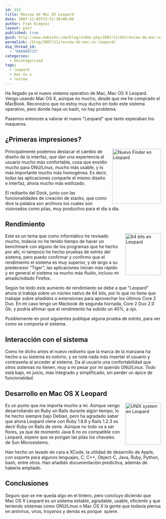```yaml
---
id: 214
title: Review de Mac OS Leopard
date: 2007-11-03T13:51:38+00:00
author: Fran Diéguez
layout: post
published: true
guid: http://www.mabishu.com/blog/index.php/2007/11/03/review-de-mac-os-leopard/
permalink: /blog/2007/11/review-de-mac-os-leopard/
dsq_thread_id:
  - "684969733"
categories:
  - Uncategorized
tags:
  - leopard
  - mac os x
  - review
---
```

Ha llegado ya el nuevo sistema operativo de Mac, Mac OS X Leopard. Vengo usando Mac OS X, aúnque no mucho, desde que me he comprado el MacBook. Reconozco que no estoy muy ducho en todo este sistema operativo, pero donde haya un bash, no hay problema.

Pasemos entonces a valorar el nuevo "Leopard" que tanto esperaban los maqueros.

## ¿Primeras impresiones?

<img class="sinborde" style="float:right; margin-left: 15px" src="/assets/nuevo-finder-en-leopard.png" alt="Nuevo Finder en Leopard" width="157" height="177" align="right" />Principalmente podemos destacar el cambio de diseño de la interfaz, que dan una experiencia al usuario mucho más confortable, cosa que envidio mucho para GNU/Linux, mucho más usable, y lo más importante mucho más homogénea. Es decir, todas las aplicaciones comparte el mismo diseño e interfaz, ahora mucho más estilizado.

El rediseño del Dock, junto con las funcionalidades de creación de stacks, que como dice la palabra son archivos los cuales son visionados como pilas, muy productivo para el dia a día.

## Rendimiento

<img class="sinborde" style="margin-left: 15px; float:right; " src="/assets/64-bits-en-leopard.png" alt="64 bits en Leopard" width="115" height="135" align="right" />Este es un tema que como informático he revisado mucho, todavía no he tenido tiempo de hacer un benchmark con alguno de los programas que he hecho por ahí, ni tampoco he hecho pruebas de estrés del sistema, pero puedo confirmar y confirmo que el rendimiento el sistema es muy superior, y de largo a su predecesor "Tiger", las aplicaciones inician más rápido y en general el sistema va mucho más fluído, incluso mi amado/odiado Firefox.

Según he leido este aumento de rendimiento se debe a que "Leopard" ahora sí trabaja sobre un núcleo nativo de 64 bits, por lo que no tiene que trabajar sobre añadidos o extensiones para aprovechar los últimos Core 2 Duo. En mi caso tengo un Macbook de segunda hornada, Core 2 Duo 2.0 Gb, y podría afirmar que el rendimiento ha subido un 40%, a ojo.

Posiblemente en post siguientes publique alguna prueba de estrés, para ver como se comporta el sistema.

## Interacción con el sistema

Como he dicho antes el nuevo rediseño que la marca de la manzana ha hecho a su sistema es notorio, y se nota nada más insertar el usuario y contraseña al acceder al sistema. Da al usuario una confortabilidad que otros sistemas no tienen, muy a mi pesar por mi querido GNU/Linux. Todo está bajo, mi juicio, más integrado y simplificado, sin perder un ápice de funcionalidad.

## Desarrollo en Mac OS X Leopard

<img class="sinborde" style="margin-left: 15px; float:right; " src="/assets/unix-system-en-leopard.png" alt="UNIX system en Leopard" width="115" height="135" align="right" />Es un punto que me importa mucho a mi. Aúnque vengo desarrollando en Ruby on Rails durante algún tiempo, lo he hecho siempre bajo Debian, pero ha agradado saber que ahora Leopard viene con Ruby 1.8.6 y Rails 1.2.3 es decir Ruby on Rails de serie. Aúnque no todo va a ser flores, ya que de momento Java 6 no es compatible con Leopard, espero que se pongan las pilas los chavales de Sun Microsistems.

Han hecho un lavado de cara a XCode, la utilidad de desarrollo de Apple, con soporte para algunos lenguajes, C, C++, Object-C, Java, Ruby, Python, bash, entre otros. Han añadido documentación predictiva, además de haberla ampliado.

## Conclusiones

Seguro que se me queda algo en el tintero, pero concluyo diciendo que Mac OS X Leopard es un sistema estable, agradable, usable, eficiente y que teniendo sistemas como GNU/Linux o Mac OS X la gente que todavía piensa en antivirus, virus, troyanos y demás es porque  quiere.
